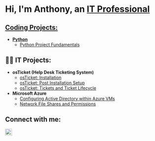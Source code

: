 <h1>Hi, I'm Anthony, an <a href="https://www.linkedin.com/in/anthony-figueroa-485427195">IT Professional</h1>

<h2>Coding Projects:</h2>
  
- <b>Python</b>
  - [Python Project Fundamentals](https://github.com/anthonyfigueroa-1/pyprojects)

<h2>👨‍💻 IT Projects:</h2>

- <b>osTicket (Help Desk Ticketing System)</b>
  - [osTicket: Installation](https://github.com/anthonyfigueroa-1/osTicket)
  - [osTicket: Post Installation Setup](https://github.com/anthonyfigueroa-1/osTicket_Post_Install)
  - [osTicket: Tickets and Ticket Lifecycle](https://github.com/anthonyfigueroa-1/osTicket_Ticketing)
- <b>Microsoft Azure</b>
  - [Configuring Active Directory within Azure VMs](https://github.com/anthonyfigueroa-1/ActiveDirectory)
  - [Network File Shares and Permissions](https://github.com/anthonyfigueroa-1/Network_File_Shares_and_Permissions)

<h2>Connect with me:</h2>

[<img align="left" alt="Josh | LinkedIn" width="22px" src="https://cdn.jsdelivr.net/npm/simple-icons@v3/icons/linkedin.svg" />][linkedin]

[linkedin]: https://www.linkedin.com/in/anthony-figueroa-485427195
